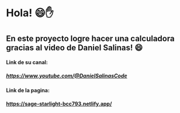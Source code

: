 # Hola! 😄✋
## En este proyecto logre hacer una calculadora gracias al video de Daniel Salinas! 😄

#### Link de su canal:
##### https://www.youtube.com/@DanielSalinasCode

#### Link de la pagina:
#### https://sage-starlight-bcc793.netlify.app/
